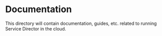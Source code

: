 # Documentation

This directory will contain documentation, guides, etc. related to running Service Director in the cloud.